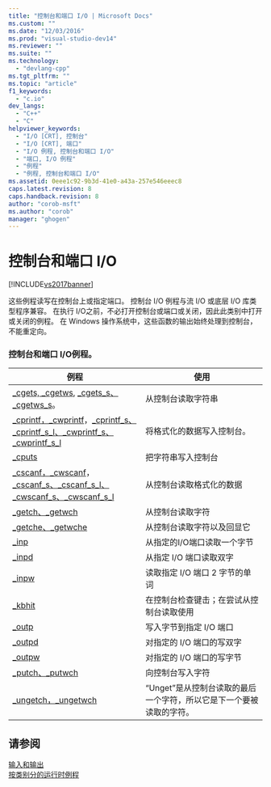 ```yaml
---
title: "控制台和端口 I/O | Microsoft Docs"
ms.custom: ""
ms.date: "12/03/2016"
ms.prod: "visual-studio-dev14"
ms.reviewer: ""
ms.suite: ""
ms.technology: 
  - "devlang-cpp"
ms.tgt_pltfrm: ""
ms.topic: "article"
f1_keywords: 
  - "c.io"
dev_langs: 
  - "C++"
  - "C"
helpviewer_keywords: 
  - "I/O [CRT], 控制台"
  - "I/O [CRT], 端口"
  - "I/O 例程, 控制台和端口 I/O"
  - "端口, I/O 例程"
  - "例程"
  - "例程, 控制台和端口 I/O"
ms.assetid: 0eee1c92-9b3d-41e0-a43a-257e546eeec8
caps.latest.revision: 8
caps.handback.revision: 8
author: "corob-msft"
ms.author: "corob"
manager: "ghogen"
---
```

# 控制台和端口 I/O
[!INCLUDE[vs2017banner](../assembler/inline/includes/vs2017banner.md)]

这些例程读写在控制台上或指定端口。  控制台 I\/O 例程与流 I\/O 或底层 I\/O 库类型程序兼容。  在执行 I\/O之前，不必打开控制台或端口或关闭，因此此类别中打开或关闭的例程。  在 Windows 操作系统中，这些函数的输出始终处理到控制台，不能重定向。  
  
### 控制台和端口 I\/O例程。  
  
|例程|使用|  
|--------|--------|  
|[\_cgets, \_cgetws](../c-runtime-library/cgets-cgetws.md), [\_cgets\_s、\_cgetws\_s](../c-runtime-library/reference/cgets-s-cgetws-s.md)。|从控制台读取字符串|  
|[\_cprintf，\_cwprintf](../c-runtime-library/reference/cprintf-cprintf-l-cwprintf-cwprintf-l.md)，[\_cprintf\_s、\_cprintf\_s\_l、\_cwprintf\_s、\_cwprintf\_s\_l](../c-runtime-library/reference/cprintf-s-cprintf-s-l-cwprintf-s-cwprintf-s-l.md)|将格式化的数据写入控制台。|  
|[\_cputs](../c-runtime-library/reference/cputs-cputws.md)|把字符串写入控制台|  
|[\_cscanf，\_cwscanf](../c-runtime-library/reference/cscanf-cscanf-l-cwscanf-cwscanf-l.md)，[\_cscanf\_s、\_cscanf\_s\_l、\_cwscanf\_s、\_cwscanf\_s\_l](../c-runtime-library/reference/cscanf-s-cscanf-s-l-cwscanf-s-cwscanf-s-l.md)|从控制台读取格式化的数据|  
|[\_getch、\_getwch](../c-runtime-library/reference/getch-getwch.md)|从控制台读取字符|  
|[\_getche、\_getwche](../c-runtime-library/reference/getch-getwch.md)|从控制台读取字符以及回显它|  
|[\_inp](../c-runtime-library/inp-inpw-inpd.md)|从指定的I\/O端口读取一个字节|  
|[\_inpd](../c-runtime-library/inp-inpw-inpd.md)|从指定 I\/O 端口读取双字|  
|[\_inpw](../c-runtime-library/inp-inpw-inpd.md)|读取指定 I\/O 端口 2 字节的单词|  
|[\_kbhit](../c-runtime-library/reference/kbhit.md)|在控制台检查键击；在尝试从控制台读取使用|  
|[\_outp](../c-runtime-library/outp-outpw-outpd.md)|写入字节到指定 I\/O 端口|  
|[\_outpd](../c-runtime-library/outp-outpw-outpd.md)|对指定的 I\/O 端口的写双字|  
|[\_outpw](../c-runtime-library/outp-outpw-outpd.md)|对指定的 I\/O 端口的写字节|  
|[\_putch、\_putwch](../c-runtime-library/reference/putch-putwch.md)|向控制台写入字符|  
|[\_ungetch，\_ungetwch](../c-runtime-library/reference/ungetch-ungetwch-ungetch-nolock-ungetwch-nolock.md)|“Unget”是从控制台读取的最后一个字符，所以它是下一个要被读取的字符。|  
  
## 请参阅  
 [输入和输出](../c-runtime-library/input-and-output.md)   
 [按类别分的运行时例程](../c-runtime-library/run-time-routines-by-category.md)